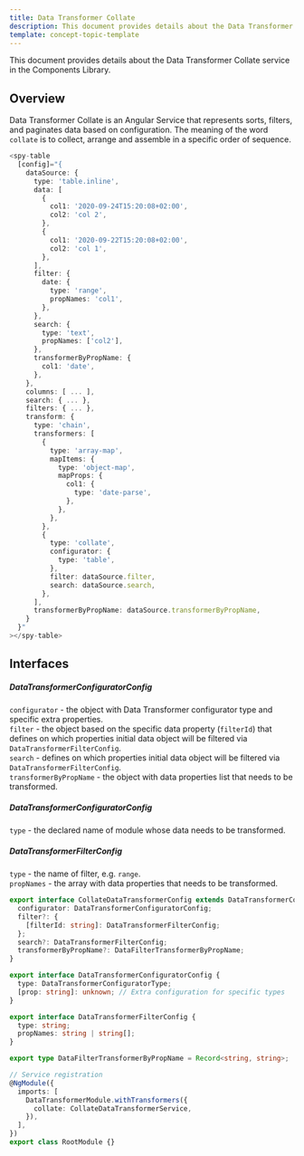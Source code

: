 ```yaml
---
title: Data Transformer Collate
description: This document provides details about the Data Transformer Collate service in the Components Library.
template: concept-topic-template
---
```



This document provides details about the Data Transformer Collate service in the Components Library.

## Overview

Data Transformer Collate is an Angular Service that represents sorts, filters, and paginates data based on configuration.
The meaning of the word `collate` is to collect, arrange and assemble in a specific order of sequence.

```ts
<spy-table
  [config]="{
    dataSource: {
      type: 'table.inline',
      data: [
        {
          col1: '2020-09-24T15:20:08+02:00',
          col2: 'col 2',
        },
        {
          col1: '2020-09-22T15:20:08+02:00',
          col2: 'col 1',
        },
      ],
      filter: {
        date: {
          type: 'range',
          propNames: 'col1',
        },
      },
      search: {
        type: 'text',
        propNames: ['col2'],
      },
      transformerByPropName: {
        col1: 'date',
      },
    },
    columns: [ ... ],
    search: { ... },
    filters: { ... },                                                            
    transform: {
      type: 'chain',
      transformers: [
        {
          type: 'array-map',
          mapItems: {
            type: 'object-map',
            mapProps: {
              col1: {
                type: 'date-parse',
              },
            },
          },
        },
        {
          type: 'collate',
          configurator: {
            type: 'table',
          },
          filter: dataSource.filter,
          search: dataSource.search,
        },
      ],
      transformerByPropName: dataSource.transformerByPropName,
    }
  }"
></spy-table>
```

## Interfaces
##### DataTransformerConfiguratorConfig
`configurator` - the object with Data Transformer configurator type and specific extra properties.  
`filter` - the object based on the specific data property (`filterId`) that defines on which properties initial data object will be filtered via `DataTransformerFilterConfig`.  
`search` - defines on which properties initial data object will be filtered via `DataTransformerFilterConfig`.  
`transformerByPropName` - the object with data properties list that needs to be transformed.  

##### DataTransformerConfiguratorConfig
`type` - the declared name of module whose data needs to be transformed.  

##### DataTransformerFilterConfig
`type` - the name of filter, e.g. `range`.  
`propNames` - the array with data properties that needs to be transformed.

```ts
export interface CollateDataTransformerConfig extends DataTransformerConfig {
  configurator: DataTransformerConfiguratorConfig;
  filter?: {
    [filterId: string]: DataTransformerFilterConfig;
  };
  search?: DataTransformerFilterConfig;
  transformerByPropName?: DataFilterTransformerByPropName;
}

export interface DataTransformerConfiguratorConfig {
  type: DataTransformerConfiguratorType;
  [prop: string]: unknown; // Extra configuration for specific types
}

export interface DataTransformerFilterConfig {
  type: string;
  propNames: string | string[];
}

export type DataFilterTransformerByPropName = Record<string, string>;

// Service registration
@NgModule({
  imports: [
    DataTransformerModule.withTransformers({
      collate: CollateDataTransformerService,
    }),
  ],
})
export class RootModule {}
```
